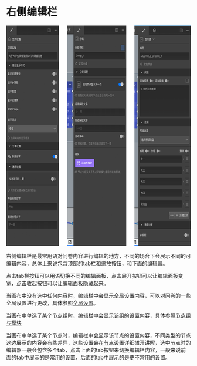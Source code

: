 # 右侧编辑栏

<img src='./images/sidebar.png' height='600'>

右侧编辑栏是最常用语对问卷内容进行编辑的地方，不同的场合下会展示不同的可编辑内容，总体上来说包含顶部的tab栏和缩放按钮，和下面的编辑器。

点击tab栏按钮可以用语切换不同的编辑面板，点击展开按钮可以让编辑面板变宽，点击收起按钮可以让编辑面板隐藏起来。


当画布中没有选中任何内容时，编辑栏中会显示全局设置内容，可以对问卷的一些全局设置进行更改，具体参照[全局设置](./global-setting.md)。

当画布中单选了某个节点组时，编辑栏中会显示该组的设置内容，具体参照[节点组与模块](../groups/concept.md)

当画布中单选了某个节点时，编辑栏中会显示该节点的设置内容，不同类型的节点这边展示的内容会有些差异，这些设置会在[节点设置](../node-setting/concept.md)详细摊开讲解，选中节点时的编辑器一般会包含多个tab，点击上面的tab按钮来切换编辑栏内容，一般来说前面的tab中展示的是常用的设置，后面的tab中展示的是更不常用的设置。
